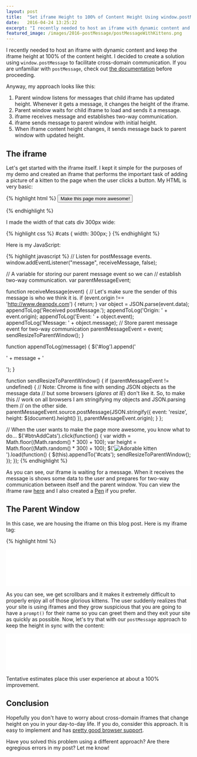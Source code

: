```yaml
---
layout: post
title:  "Set iframe Height to 100% of Content Height Using window.postMessage"
date:   2016-04-24 13:25:22
excerpt: "I recently needed to host an iframe with dynamic content and keep the iframe height at 100% of the content height. I solved it using postMessage and you can too."
featured_image: /images/2016-postMessage/postMessageWithKittens.png
---
```


I recently needed to host an iframe with dynamic content and keep the iframe height at 100% of the content height.  I decided to create a solution using `window.postMessage` to facilitate cross-domain communication.  If you are unfamiliar with `postMessage`, check out [the documentation](https://developer.mozilla.org/en-US/docs/Web/API/Window/postMessage) before proceeding.

Anyway, my approach looks like this:

1. Parent window listens for messages that child iframe has updated height.  Whenever it gets a message, it changes the height of the iframe.
2. Parent window waits for child iframe to load and sends it a message.
3. iframe receives message and establishes two-way communication.  
4. iframe sends message to parent window with initial height.
5. When iframe content height changes, it sends message back to parent window with updated height.

## The iframe

Let's get started with the iframe itself.  I kept it simple for the purposes of my demo and created an iframe that performs the important task of adding a picture of a kitten to the page when the user clicks a button.  My HTML is very basic:

{% highlight html %}
<button id="btnAddCats">Make this page more awesome!</button>
<div id="log"></div>
<div id="cats"></div>
{% endhighlight %}

I made the width of that cats div 300px wide:

{% highlight css %}
#cats {
    width: 300px;
}
{% endhighlight %}

Here is my JavaScript:

{% highlight javascript %}
// Listen for postMessage events.
window.addEventListener("message", receiveMessage, false);

// A variable for storing our parent message event so we can
// establish two-way communication.
var parentMessageEvent;

function receiveMessage(event) {
    // Let's make sure the sender of this message is who we think it is.
    if (event.origin !== 'http://www.deanpdx.com') {
        return;
    }
    var object = JSON.parse(event.data);
    appendToLog('Received postMessage.');
    appendToLog('Origin: ' + event.origin);
    appendToLog('Event: ' + object.event);
    appendToLog('Message: ' + object.message);
    // Store parent message event for two-way communication
    parentMessageEvent = event;
    sendResizeToParentWindow();
}

function appendToLog(message) {
    $('#log').append('<p>' + message + '</p>');
}

function sendResizeToParentWindow() {
    if (parentMessageEvent != undefined) {
        // Note: Chrome is fine with sending JSON objects as the message data
        // but some browsers (*glares at IE*) don't like it.  So, to make this
        // work on all browsers I am stringifying my objects and JSON.parsing them
        // on the other side.
        parentMessageEvent.source.postMessage(JSON.stringify({
        event: 'resize',
        height: $(document).height()
        }), parentMessageEvent.origin);
    }
};

// When the user wants to make the page more awesome, you know what to do...
$('#btnAddCats').click(function() {
    var width = Math.floor((Math.random() * 300) + 100);
    var height = Math.floor((Math.random() * 300) + 100);
    $('<img src="https://placekitten.com/' + width + '/' + height + '" alt="Adorable kitten">').load(function() {
        $(this).appendTo('#cats');
        sendResizeToParentWindow();
    });
});
{% endhighlight %}

As you can see, our iframe is waiting for a message.  When it receives the message is shows some data to the user and prepares for two-way communication between itself and the parent window.  You can view the iframe raw [here](/misc/2016-04-24/iframe.html) and I also created a [Pen](http://codepen.io/DeanPDX/pen/vGaqxj) if you prefer.

## The Parent Window
In this case, we are housing the iframe on this blog post.  Here is my iframe tag:

{% highlight html %}
<iframe id="responsiveFrame" height="100" src='/misc/2016-04-24/iframe.html' frameborder='no' allowtransparency='true' style='width: 100%;'>
{% endhighlight %}

Now, all we need to do is listen for messages, wait for the frame to load and send it a message.  Here is my JavaScript to accomplish that:

{% highlight javascript%}
    window.addEventListener("message", receiveMessage, false);
    
    function receiveMessage(event) {
        // Let's make sure the sender of this message is who we think it is.
        if (event.origin !== 'http://www.deanpdx.com') {
            return;
        }

        var object = JSON.parse(event.data);
        if (object.event === 'resize') {
            $("#responsiveFrame").height(object.height);
        }
    };
    
    $('#responsiveFrame').load(function(){
        var iframe = document.getElementById("responsiveFrame").contentWindow;
        iframe.postMessage(
            JSON.stringify({
                event: 'establishCommunication',
                message: 'Hello, world!'
            }), 'http://www.deanpdx.com');
    });
{% endhighlight %}

## Putting It All Together
Both of these frames have an initial height of "100".  Here is the frame without using `postMessage` to keep the height in sync.  Go ahead and click "Make this page more awesome!" and see what happens:
<iframe id="iframe1" height='100' src='/misc/2016-04-24/iframe.html' frameborder='no' allowtransparency='true' style='width: 100%;'>
</iframe>

As you can see, we get scrollbars and it makes it extremely difficult to properly enjoy all of those glorious kittens.  The user suddenly realizes that your site is using iframes and they grow suspicious that you are going to have a `prompt()` for their name so you can greet them and they exit your site as quickly as possible.  Now, let's try that with our `postMessage` approach to keep the height in sync with the content:
<iframe id="responsiveFrame" height="100" src='/misc/2016-04-24/iframe.html' frameborder='no' allowtransparency='true' style='width: 100%;'>
</iframe>

Tentative estimates place this user experience at about a 100% improvement.

## Conclusion
Hopefully you don't have to worry about cross-domain iframes that change height on you in your day-to-day life.  If you do, consider this approach.  It is easy to implement and has [pretty good browser support](http://caniuse.com/#search=postMessage).

Have you solved this problem using a different approach?  Are there egregious errors in my post?  Let me know!

<script>        
    window.addEventListener("message", receiveMessage, false);
    
    function receiveMessage(event) {
        // Let's make sure the sender of this message is who we think it is.
        if (event.origin !== "http://www.deanpdx.com") {
            return;
        }
        
        if (event.data === "ping") {
            return;
        }

        var object = JSON.parse(event.data);
        if (object.event === 'resize') {
            $("#responsiveFrame").height(object.height);
        }
    };
    
    $('#responsiveFrame').load(function(){
        var iframe = document.getElementById("responsiveFrame").contentWindow;
        iframe.postMessage(
            JSON.stringify({
                event: 'establishCommunication',
                message: 'Hello, world!'
            }), 'http://www.deanpdx.com');
    });
</script>